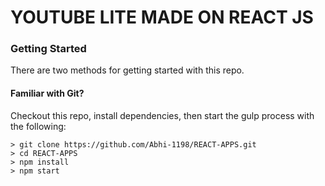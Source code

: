 # YOUTUBE LITE MADE ON REACT JS

### Getting Started

There are two methods for getting started with this repo.

#### Familiar with Git?
Checkout this repo, install dependencies, then start the gulp process with the following:

```
> git clone https://github.com/Abhi-1198/REACT-APPS.git
> cd REACT-APPS
> npm install
> npm start
```
